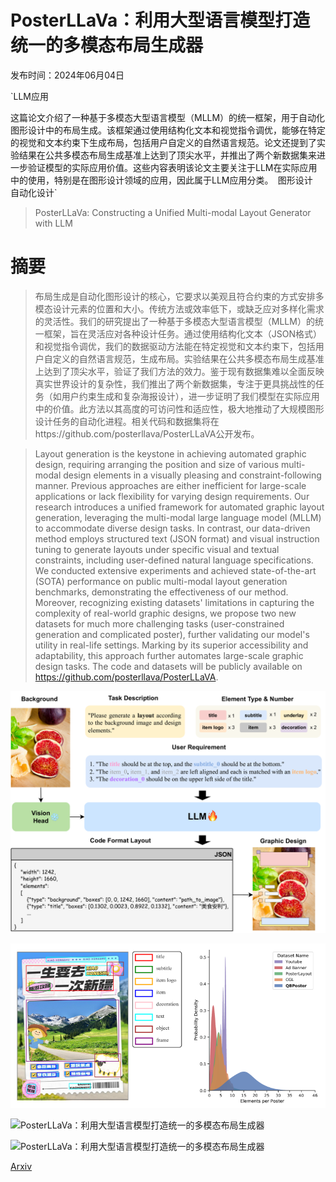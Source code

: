 # PosterLLaVa：利用大型语言模型打造统一的多模态布局生成器

发布时间：2024年06月04日

`LLM应用

这篇论文介绍了一种基于多模态大型语言模型（MLLM）的统一框架，用于自动化图形设计中的布局生成。该框架通过使用结构化文本和视觉指令调优，能够在特定的视觉和文本约束下生成布局，包括用户自定义的自然语言规范。论文还提到了实验结果在公共多模态布局生成基准上达到了顶尖水平，并推出了两个新数据集来进一步验证模型的实际应用价值。这些内容表明该论文主要关注于LLM在实际应用中的使用，特别是在图形设计领域的应用，因此属于LLM应用分类。` `图形设计` `自动化设计`

> PosterLLaVa: Constructing a Unified Multi-modal Layout Generator with LLM

# 摘要

> 布局生成是自动化图形设计的核心，它要求以美观且符合约束的方式安排多模态设计元素的位置和大小。传统方法或效率低下，或缺乏应对多样化需求的灵活性。我们的研究提出了一种基于多模态大型语言模型（MLLM）的统一框架，旨在灵活应对各种设计任务。通过使用结构化文本（JSON格式）和视觉指令调优，我们的数据驱动方法能在特定视觉和文本约束下，包括用户自定义的自然语言规范，生成布局。实验结果在公共多模态布局生成基准上达到了顶尖水平，验证了我们方法的效力。鉴于现有数据集难以全面反映真实世界设计的复杂性，我们推出了两个新数据集，专注于更具挑战性的任务（如用户约束生成和复杂海报设计），进一步证明了我们模型在实际应用中的价值。此方法以其高度的可访问性和适应性，极大地推动了大规模图形设计任务的自动化进程。相关代码和数据集将在https://github.com/posterllava/PosterLLaVA公开发布。

> Layout generation is the keystone in achieving automated graphic design, requiring arranging the position and size of various multi-modal design elements in a visually pleasing and constraint-following manner. Previous approaches are either inefficient for large-scale applications or lack flexibility for varying design requirements. Our research introduces a unified framework for automated graphic layout generation, leveraging the multi-modal large language model (MLLM) to accommodate diverse design tasks. In contrast, our data-driven method employs structured text (JSON format) and visual instruction tuning to generate layouts under specific visual and textual constraints, including user-defined natural language specifications. We conducted extensive experiments and achieved state-of-the-art (SOTA) performance on public multi-modal layout generation benchmarks, demonstrating the effectiveness of our method. Moreover, recognizing existing datasets' limitations in capturing the complexity of real-world graphic designs, we propose two new datasets for much more challenging tasks (user-constrained generation and complicated poster), further validating our model's utility in real-life settings. Marking by its superior accessibility and adaptability, this approach further automates large-scale graphic design tasks. The code and datasets will be publicly available on https://github.com/posterllava/PosterLLaVA.

![PosterLLaVa：利用大型语言模型打造统一的多模态布局生成器](../../../paper_images/2406.02884/x1.png)

![PosterLLaVa：利用大型语言模型打造统一的多模态布局生成器](../../../paper_images/2406.02884/x2.png)

![PosterLLaVa：利用大型语言模型打造统一的多模态布局生成器](../../../paper_images/2406.02884/x3.png)

![PosterLLaVa：利用大型语言模型打造统一的多模态布局生成器](../../../paper_images/2406.02884/x4.png)

[Arxiv](https://arxiv.org/abs/2406.02884)